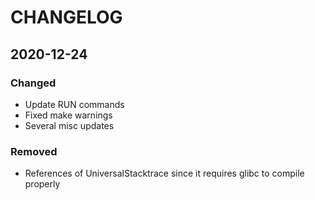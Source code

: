 # CHANGELOG

## 2020-12-24
### Changed
- Update RUN commands
- Fixed make warnings
- Several misc updates
### Removed
- References of UniversalStacktrace since it requires glibc to compile properly